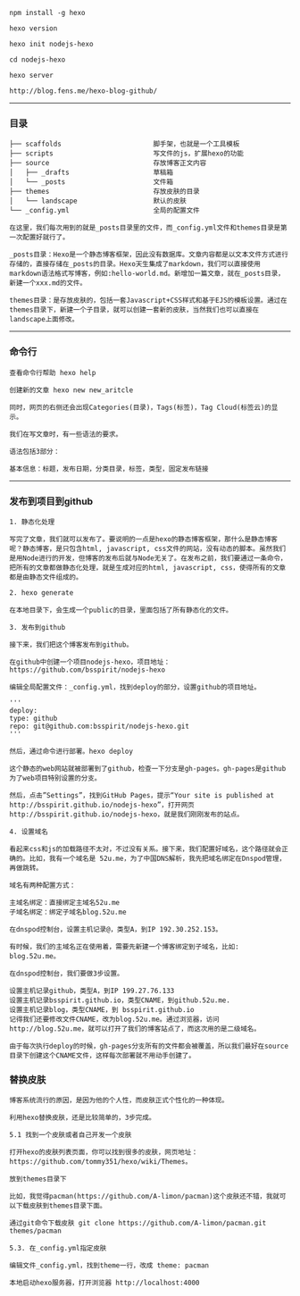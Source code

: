     
    npm install -g hexo

    hexo version

    hexo init nodejs-hexo

    cd nodejs-hexo

    hexo server

    http://blog.fens.me/hexo-blog-github/

---
    
### 目录

    ├── scaffolds                       脚手架，也就是一个工具模板
    ├── scripts                         写文件的js，扩展hexo的功能
    ├── source                          存放博客正文内容
    │   ├── _drafts                     草稿箱
    │   └── _posts                      文件箱
    ├── themes                          存放皮肤的目录
    │   └── landscape                   默认的皮肤
    └── _config.yml                     全局的配置文件

    在这里，我们每次用到的就是_posts目录里的文件，而_config.yml文件和themes目录是第一次配置好就行了。

    _posts目录：Hexo是一个静态博客框架，因此没有数据库。文章内容都是以文本文件方式进行存储的，直接存储在_posts的目录。Hexo天生集成了markdown，我们可以直接使用markdown语法格式写博客，例如:hello-world.md。新增加一篇文章，就在_posts目录，新建一个xxx.md的文件。

    themes目录：是存放皮肤的，包括一套Javascript+CSS样式和基于EJS的模板设置。通过在themes目录下，新建一个子目录，就可以创建一套新的皮肤，当然我们也可以直接在landscape上面修改。

---
### 命令行

    查看命令行帮助 hexo help

    创建新的文章 hexo new new_aritcle

    同时，网页的右侧还会出现Categories(目录)，Tags(标签)，Tag Cloud(标签云)的显示。

    我们在写文章时，有一些语法的要求。

    语法包括3部分：

    基本信息：标题，发布日期，分类目录，标签，类型，固定发布链接

---

###  发布到项目到github

    1. 静态化处理

    写完了文章，我们就可以发布了。要说明的一点是hexo的静态博客框架，那什么是静态博客呢？静态博客，是只包含html, javascript, css文件的网站，没有动态的脚本。虽然我们是用Node进行的开发，但博客的发布后就与Node无关了。在发布之前，我们要通过一条命令，把所有的文章都做静态化处理，就是生成对应的html, javascript, css，使得所有的文章都是由静态文件组成的。

    2. hexo generate

    在本地目录下，会生成一个public的目录，里面包括了所有静态化的文件。

    3. 发布到github

    接下来，我们把这个博客发布到github。

    在github中创建一个项目nodejs-hexo，项目地址：https://github.com/bsspirit/nodejs-hexo

    编辑全局配置文件：_config.yml，找到deploy的部分，设置github的项目地址。

    '''
    deploy:
    type: github
    repo: git@github.com:bsspirit/nodejs-hexo.git
    '''

    然后，通过命令进行部署。hexo deploy

    这个静态的web网站就被部署到了github，检查一下分支是gh-pages。gh-pages是github为了web项目特别设置的分支。

    然后，点击”Settings”，找到GitHub Pages，提示“Your site is published at http://bsspirit.github.io/nodejs-hexo”，打开网页 http://bsspirit.github.io/nodejs-hexo，就是我们刚刚发布的站点。

    4. 设置域名

    看起来css和js的加载路径不太对，不过没有关系。接下来，我们配置好域名，这个路径就会正确的。比如，我有一个域名是 52u.me，为了中国DNS解析，我先把域名绑定在Dnspod管理，再做跳转。

    域名有两种配置方式：

    主域名绑定：直接绑定主域名52u.me
    子域名绑定：绑定子域名blog.52u.me

    在dnspod控制台，设置主机记录@，类型A，到IP 192.30.252.153。

    有时候，我们的主域名正在使用着，需要先新建一个博客绑定到子域名，比如: blog.52u.me。

    在dnspod控制台，我们要做3步设置。

    设置主机记录github，类型A，到IP 199.27.76.133
    设置主机记录bsspirit.github.io，类型CNAME，到github.52u.me.
    设置主机记录blog，类型CNAME，到 bsspirit.github.io
    记得我们还要修改文件CNAME，改为blog.52u.me。通过浏览器，访问http://blog.52u.me，就可以打开了我们的博客站点了，而这次用的是二级域名。

    由于每次执行deploy的时候，gh-pages分支所有的文件都会被覆盖，所以我们最好在source目录下创建这个CNAME文件，这样每次部署就不用动手创建了。


### 替换皮肤    

    博客系统流行的原因，是因为他的个人性，而皮肤正式个性化的一种体现。

    利用hexo替换皮肤，还是比较简单的，3步完成。

    5.1 找到一个皮肤或者自己开发一个皮肤

    打开hexo的皮肤列表页面，你可以找到很多的皮肤，网页地址： https://github.com/tommy351/hexo/wiki/Themes。

    放到themes目录下

    比如，我觉得pacman(https://github.com/A-limon/pacman)这个皮肤还不错，我就可以下载皮肤到themes目录下面。

    通过git命令下载皮肤 git clone https://github.com/A-limon/pacman.git themes/pacman

    5.3. 在_config.yml指定皮肤

    编辑文件_config.yml，找到theme一行，改成 theme: pacman

    本地启动hexo服务器，打开浏览器 http://localhost:4000